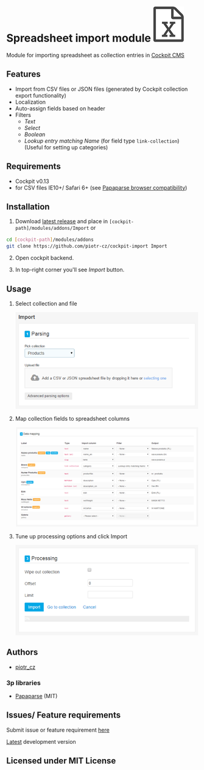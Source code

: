# Spreadsheet import module ![icon](./artwork/icon.png)

Module for importing spreadsheet as collection entries in [Cockpit CMS](http://getcockpit.com/)


## Features

- Import from CSV files or JSON files (generated by Cockpit collection export functionality)
- Localization
- Auto-assign fields based on header
- Filters
  - _Text_
  - _Select_
  - _Boolean_
  - _Lookup entry matching Name_ (for field type `link-collection`)
    (Useful for setting up categories)

## Requirements

- Cockpit v0.13
- for CSV files IE10+/ Safari 6+ (see [Papaparse browser compatibility](http://papaparse.com/faq#browsers))


## Installation

1. Download [latest release](https://github.com/piotr-cz/import/releases/latest) and place in `[cockpit-path]/modules/addons/Import`
   or
```sh
cd [cockpit-path]/modules/addons
git clone https://github.com/piotr-cz/cockpit-import Import
```

2. Open cockpit backend.

3. In top-right corner you'll see _Import_ button.


## Usage

1. Select collection and file

   ![Parsing](./artwork/screenshots/1-parsing.png)

2. Map collection fields to spreadsheet columns

   ![Data mapping](./artwork/screenshots/2-data-mapping.png)

3. Tune up processing options and click Import

   ![Processing](./artwork/screenshots/3-processing.png)


## Authors

* [piotr_cz](https://github.com/piotr-cz)


### 3p libraries

* [Papaparse](http://papaparse.com/) (MIT)


## Issues/ Feature requirements

Submit issue or feature requirement [here](https://github.com/piotr-cz/import/issues)

[Latest](https://github.com/piotr-cz/import/archive/master.zip) development version


## Licensed under MIT License
